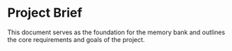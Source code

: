 # Project Brief

This document serves as the foundation for the memory bank and outlines the core requirements and goals of the project.
